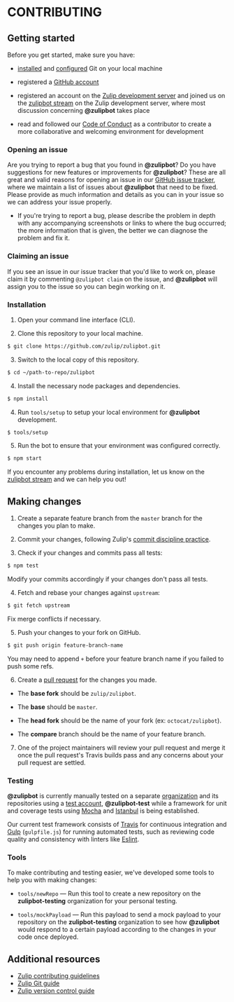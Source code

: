 # CONTRIBUTING

## Getting started
Before you get started, make sure you have:

  * [installed](https://git-scm.com/book/en/v2/Getting-Started-Installing-Git)
  and [configured](https://git-scm.com/book/en/v2/Getting-Started-First-Time-Git-Setup)
  Git on your local machine

  * registered a [GitHub account](https://github.com/signup/free)

  * registered an account on the [Zulip development
  server](https://chat.zulip.org) and joined us on the [zulipbot
  stream](https://chat.zulip.org/#narrow/stream/zulipbot) on the Zulip
  development server, where most discussion concerning **@zulipbot** takes place

  * read and followed our [Code of Conduct](https://zulip.readthedocs.io/en/latest/code-of-conduct.html)
  as a contributor to create a more collaborative and welcoming environment
  for development

### Opening an issue
Are you trying to report a bug that you found in **@zulipbot**? Do you have
suggestions for new features or improvements for **@zulipbot**? These are all
great and valid reasons for opening an issue in our [GitHub issue
tracker](https://github.com/zulip/zulipbot/issues), where we maintain a list of
issues about **@zulipbot** that need to be fixed. Please provide as much
information and details as you can in your issue so we can address your issue
properly.

  * If you're trying to report a bug, please describe the problem in depth with
  any accompanying screenshots or links to where the bug occurred; the more
  information that is given, the better we can diagnose the problem and fix it.

### Claiming an issue
If you see an issue in our issue tracker that you'd like to work on, please
claim it by commenting `@zulipbot claim` on the issue, and **@zulipbot** will
assign you to the issue so you can begin working on it.

### Installation

1. Open your command line interface (CLI).

2. Clone this repository to your local machine.

  ```sh
  $ git clone https://github.com/zulip/zulipbot.git
  ```

3. Switch to the local copy of this repository.

  ```sh
  $ cd ~/path-to-repo/zulipbot
  ```

4. Install the necessary node packages and dependencies.

  ```sh
  $ npm install
  ```

4. Run `tools/setup` to setup your local environment for **@zulipbot** development.

  ```sh
  $ tools/setup
  ```

5. Run the bot to ensure that your environment was configured correctly.

  ```sh
  $ npm start
  ```

If you encounter any problems during installation, let us know on the [zulipbot stream](https://chat.zulip.org/#narrow/stream/zulipbot) and we can help you out!

## Making changes

1. Create a separate feature branch from the `master` branch for the changes you
plan to make.

2. Commit your changes, following Zulip's [commit discipline
practice](http://zulip.readthedocs.io/en/latest/version-control.html#commit-discipline).

3. Check if your changes and commits pass all tests:

  ```sh
  $ npm test
  ```

  Modify your commits accordingly if your changes don't pass all tests.

4. Fetch and rebase your changes against `upstream`:

  ```sh
  $ git fetch upstream
  ```

  Fix merge conflicts if necessary.

5. Push your changes to your fork on GitHub.

  ```sh
  $ git push origin feature-branch-name
  ```

  You may need to append `+` before your feature branch name if you failed to
  push some refs.

6. Create a [pull request](http://zulip.readthedocs.io/en/latest/git-guide.html#create-a-pull-request)
for the changes you made.

  * The **base fork** should be `zulip/zulipbot`.

  * The **base** should be `master`.

  * The **head fork** should be the name of your fork (ex: `octocat/zulipbot`).

  * The **compare** branch should be the name of your feature branch.

7. One of the project maintainers will review your pull request and merge it once
the pull request's Travis builds pass and any concerns about your pull request
are settled.

### Testing
**@zulipbot** is currently manually tested on a separate
[organization](https://github.com/zulipbot-testing) and its repositories using a
[test account](https://github.com/zulipbot-test), **@zulipbot-test** while a
framework for unit and coverage tests using [Mocha](https://mochajs.org) and
[Istanbul](https://github.com/gotwarlost/istanbul) is being established.

Our current test framework consists of [Travis](https://travis-ci.org/) for
continuous integration and [Gulp](http://gulpjs.com) (`gulpfile.js`) for running
automated tests, such as reviewing code quality and consistency with linters
like [Eslint](http://eslint.org).

### Tools
To make contributing and testing easier, we've developed some tools to help you
with making changes:

  * `tools/newRepo` — Run this tool to create a new repository on the
  **zulipbot-testing** organization for your personal testing.

  * `tools/mockPayload` — Run this payload to send a mock payload to your
  repository on the **zulipbot-testing** organization to see how **@zulipbot**
  would respond to a certain payload according to the changes in your code once
  deployed.

## Additional resources

* [Zulip contributing guidelines](http://zulip.readthedocs.io/en/latest/readme-symlink.html)
* [Zulip Git guide](http://zulip.readthedocs.io/en/latest/git-guide.html)
* [Zulip version control guide](http://zulip.readthedocs.io/en/latest/version-control.html)
